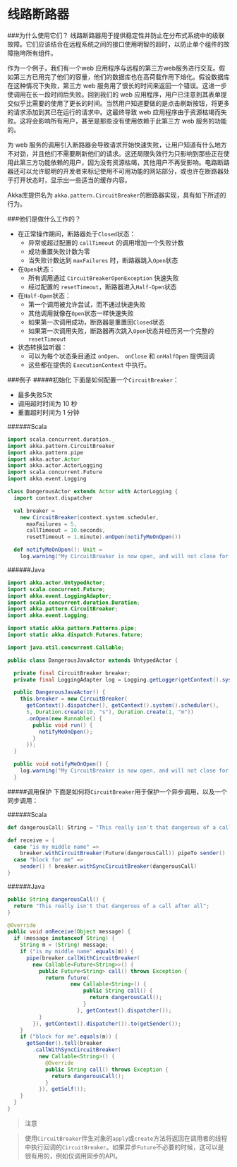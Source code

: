 # 线路断路器

###为什么使用它们？
线路断路器用于提供稳定性并防止在分布式系统中的级联故障。它们应该结合在远程系统之间的接口使用明智的超时，以防止单个组件的故障拖垮所有组件。

作为一个例子，我们有一个web 应用程序与远程的第三方web服务进行交互。假如第三方已用完了他们的容量，他们的数据库也在高荷载作用下熔化。假设数据库在这种情况下失败，第三方 web 服务用了很长的时间来返回一个错误。这进一步使调用在长一段时间后失败。回到我们的 web 应用程序，用户已注意到其表单提交似乎比需要的使用了更长的时间。当然用户知道要做的是点击刷新按钮，将更多的请求添加到其已在运行的请求中。这最终导致 web 应用程序由于资源枯竭而失败。这将会影响所有用户，甚至是那些没有使用依赖于此第三方 web 服务的功能的。

为 web 服务的调用引入断路器会导致请求开始快速失败，让用户知道有什么地方不对劲，并且他们不需要刷新他们的请求。这还局限失效行为只影响到那些正在使用此第三方功能依赖的用户，因为没有资源枯竭，其他用户不再受影响。电路断路器还可以允许聪明的开发者来标记使用不可用功能的网站部分，或也许在断路器处于打开状态时，显示出一些适当的缓存内容。

Akka库提供名为 `akka.pattern.CircuitBreaker`的断路器实现，具有如下所述的行为。

###他们是做什么工作的？

* 在正常操作期间，断路器处于`Closed`状态：
  * 异常或超过配置的 ``callTimeout`` 的调用增加一个失败计数
  * 成功重置失败计数为零
  * 当失败计数达到 ``maxFailures`` 时，断路器跳入`Open`状态
* 在`Open`状态：
  * 所有调用通过 `CircuitBreakerOpenException` 快速失败
  * 经过配置的 `resetTimeout`，断路器进入`Half-Open`状态
* 在`Half-Open`状态：
  * 第一个调用被允许尝试，而不通过快速失败
  * 其他调用就像在`Open`状态一样快速失败
  * 如果第一次调用成功，断路器是重置回`Closed`状态
  * 如果第一次调用失败，断路器再次跳入`Open`状态并经历另一个完整的`resetTimeout`
* 状态转换监听器：
  * 可以为每个状态条目通过 `onOpen`、 `onClose` 和 `onHalfOpen` 提供回调
  * 这些都在提供的 `ExecutionContext` 中执行。

###例子
#####初始化
下面是如何配置一个`CircuitBreaker`：
  * 最多失败5次
  * 调用超时时间为 10 秒
  * 重置超时时间为 1 分钟

######Scala
```scala
import scala.concurrent.duration._
import akka.pattern.CircuitBreaker
import akka.pattern.pipe
import akka.actor.Actor
import akka.actor.ActorLogging
import scala.concurrent.Future
import akka.event.Logging

class DangerousActor extends Actor with ActorLogging {
  import context.dispatcher

  val breaker =
    new CircuitBreaker(context.system.scheduler,
      maxFailures = 5,
      callTimeout = 10.seconds,
      resetTimeout = 1.minute).onOpen(notifyMeOnOpen())

  def notifyMeOnOpen(): Unit =
    log.warning("My CircuitBreaker is now open, and will not close for one minute")
```

######Java
```java
import akka.actor.UntypedActor;
import scala.concurrent.Future;
import akka.event.LoggingAdapter;
import scala.concurrent.duration.Duration;
import akka.pattern.CircuitBreaker;
import akka.event.Logging;

import static akka.pattern.Patterns.pipe;
import static akka.dispatch.Futures.future;

import java.util.concurrent.Callable;

public class DangerousJavaActor extends UntypedActor {

  private final CircuitBreaker breaker;
  private final LoggingAdapter log = Logging.getLogger(getContext().system(), this);

  public DangerousJavaActor() {
    this.breaker = new CircuitBreaker(
      getContext().dispatcher(), getContext().system().scheduler(),
      5, Duration.create(10, "s"), Duration.create(1, "m"))
      .onOpen(new Runnable() {
        public void run() {
          notifyMeOnOpen();
        }
      });
  }

  public void notifyMeOnOpen() {
    log.warning("My CircuitBreaker is now open, and will not close for one minute");
  }
```

#####调用保护
下面是如何将`CircuitBreaker`用于保护一个异步调用，以及一个同步调用：

######Scala
```scala
def dangerousCall: String = "This really isn't that dangerous of a call after all"

def receive = {
  case "is my middle name" =>
    breaker.withCircuitBreaker(Future(dangerousCall)) pipeTo sender()
  case "block for me" =>
    sender() ! breaker.withSyncCircuitBreaker(dangerousCall)
}
```

######Java
```java
public String dangerousCall() {
  return "This really isn't that dangerous of a call after all";
}

@Override
public void onReceive(Object message) {
  if (message instanceof String) {
    String m = (String) message;
    if ("is my middle name".equals(m)) {
      pipe(breaker.callWithCircuitBreaker(
        new Callable<Future<String>>() {
          public Future<String> call() throws Exception {
            return future(
                    new Callable<String>() {
                        public String call() {
                          return dangerousCall();
                        }
                      }, getContext().dispatcher());
          }
        }), getContext().dispatcher()).to(getSender());
    }
    if ("block for me".equals(m)) {
      getSender().tell(breaker
        .callWithSyncCircuitBreaker(
          new Callable<String>() {
            @Override
            public String call() throws Exception {
              return dangerousCall();
            }
          }), getSelf());
    }
  }
}
```

> 注意

> 使用`CircuitBreaker`伴生对象的`apply`或`create`方法将返回在调用者的线程中执行回调的`CircuitBreaker`。如果异步`Future`不必要的时候，这可以是很有用的，例如仅调用同步的API。
